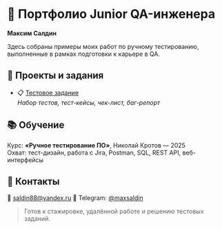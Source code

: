 # 🧪 Портфолио Junior QA-инженера  
**Максим Салдин**

Здесь собраны примеры моих работ по ручному тестированию, выполненные в рамках подготовки к карьере в QA.

## 📂 Проекты и задания
- 📋 [Тестовое задание](test-task.md)  
  *Набор тестов, тест-кейсы, чек-лист, баг-репорт*

## 📚 Обучение
Курс: **«Ручное тестирование ПО»**, Николай Кротов — 2025  
Охват: тест-дизайн, работа с Jira, Postman, SQL, REST API, веб-интерфейсы

## 📩 Контакты
📧 saldin88@yandex.ru
💬 Telegram: [@maxsaldin](https://t.me/maxsaldin)

> Готов к стажировке, удалённой работе и решению тестовых заданий.
